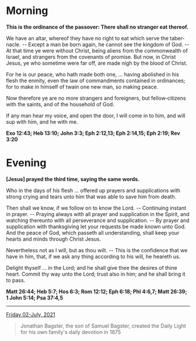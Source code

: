 # Morning

**This is the ordinance of the passover: There shall no stranger eat thereof.**
 
We have an altar, whereof they have no right to eat which serve the taber-nacle. -- Except a man be born again, he cannot see the kingdom of God. -- At that time ye were without Christ, being aliens from the commonwealth of Israel, and strangers from the covenants of promise. But now, in Christ Jesus, ye who sometime were far off, are made nigh by the blood of Christ.
 
For he is our peace, who hath made both one, ... having abolished in his flesh the enmity, even the law of commandments contained in ordinances; for to make in himself of twain one new man, so making peace.
 
Now therefore ye are no more strangers and foreigners, but fellow‑citizens with the saints, and of the household of God.
 
If any man hear my voice, and open the door, I will come in to him, and will sup with him, and he with me.  

**Exo 12:43; Heb 13:10; John 3:3; Eph 2:12,13; Eph 2:14,15; Eph 2:19; Rev 3:20**

# Evening

**[Jesus] prayed the third time, saying the same words.**
 
Who in the days of his flesh ... offered up prayers and supplications with strong crying and tears unto him that was able to save him from death.
 
Then shall we know, if we follow on to know the Lord. -- Continuing instant in prayer. -- Praying always with all prayer and supplication in the Spirit, and watching thereunto with all perseverance and supplication. -- By prayer and supplication with thanksgiving let your requests be made known unto God. And the peace of God, which passeth all understanding, shall keep your hearts and minds through Christ Jesus.
 
Nevertheless not as I will, but as thou wilt. -- This is the confidence that we have in him, that, if we ask any thing according to his will, he heareth us.
 
Delight thyself ... in the Lord; and he shall give thee the desires of thine heart. Commit thy way unto the Lord; trust also in him; and he shall bring it to pass.  

**Matt 26:44; Heb 5:7; Hos 6:3; Rom 12:12; Eph 6:18; Phl 4:6,7; Matt 26:39; 1 John 5:14; Psa 37:4,5**

---

[Friday 02-July, 2021](https://t.me/s/daily_light)

> Jonathan Bagster, the son of Samuel Bagster, created the Daily Light for his own family's daily devotion in 1875

